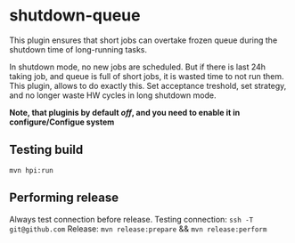 # shutdown-queue

This plugin ensures that short jobs can overtake frozen queue during the shutdown time of long-running tasks.

In shutdown mode, no new jobs are scheduled. But if there is last 24h taking job, and queue is full of short jobs, it is wasted time to not run them.
This plugin, allows  to do exactly this. Set acceptance treshold, set strategy, and no longer waste HW cycles in long shutdown mode. 

**Note, that pluginis by default *off*, and you need to enable it in configure/Configue system**

## Testing build
`mvn hpi:run`

## Performing release
Always test connection before release.
Testing connection: `ssh -T git@github.com`
Release: `mvn release:prepare` && `mvn release:perform`
